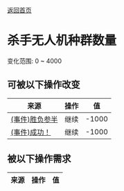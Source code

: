 [返回首页](index.md)  
# 杀手无人机种群数量  
变化范围: 0 ~ 4000  
## 可被以下操作改变  
来源  |  操作  |  值  
----  |  ----  |  ----  
[(事件)胜负参半](Event_DroneFightMixedSuccess.md)  |  继续  |  -1000  
[(事件)成功！](Event_DroneFightSuccess.md)  |  继续  |  -1000  
## 被以下操作需求  
来源  |  操作  |  值  
----  |  ----  |  ----  
